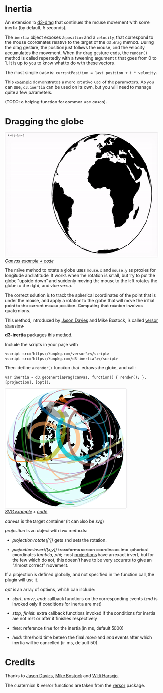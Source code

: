 # Inertia

An extension to [d3-drag](https://github.com/d3/d3-drag) that continues the mouse movement with some inertia (by default, 5 seconds).

The `inertia` object exposes a `position` and a `velocity`, that correspond to the mouse coordinates relative to the target of the `d3.drag` method. During the drag gesture, the position just follows the mouse, and the velocity accumulates the movement. When the drag gesture ends, the `render()` method is called repeatedly with a tweening argument `t` that goes from 0 to 1. It is up to you to know what to do with these vectors.

The most simple case is: `currentPosition = last position + t * velocity`.

This [example](https://bl.ocks.org/Fil/a034e32156b7b25ee9054c1bc50dc0ca) demonstrates a more creative use of the parameters. As you can see, `d3.inertia` can be used on its own, but you will need to manage quite a few parameters.

(TODO: a helping function for common use cases).



# Dragging the globe

[<img alt="Versor Dragging with Inertia" src="https://github.com/Fil/d3-inertia/raw/master/img/globe-inertia.gif" width="600" height="409">](https://bl.ocks.org/Fil/f48de8e9207799017093a169031adb02/)
<br>*[Canvas example + code](https://bl.ocks.org/Fil/f48de8e9207799017093a169031adb02/)*

The naïve method to rotate a globe uses `mouse.x` and `mouse.y` as proxies for longitude and latitude. It works when the rotation is small, but try to put the globe "upside-down" and suddenly moving the mouse to the left rotates the globe to the right, and vice versa.

The correct solution is to track the spherical coordinates of the point that is under the mouse, and apply a rotation to the globe that will move the initial point to the current mouse position. Computing that rotation involves quaternions.

This method, introduced by [Jason Davies](https://www.jasondavies.com/maps/rotate/) and Mike Bostock, is called [versor dragging](https://bl.ocks.org/mbostock/7ea1dde508cec6d2d95306f92642bc42).

**d3-inertia** packages this method.

Include the scripts in your page with
```
<script src="https://unpkg.com/versor"></script>
<script src="https://unpkg.com/d3-inertia"></script>
```

Then, define a `render()` function that redraws the globe, and call:

```
var inertia = d3.geoInertiaDrag(canvas, function() { render(); }, [projection], [opt]);
```

[<img alt="Versor Dragging with Inertia" src="https://github.com/Fil/d3-inertia/raw/master/img/eclipses.gif" width="400" height="392">](https://visionscarto.net/empreintes-d-eclipses)
<br>*[SVG example](https://visionscarto.net/empreintes-d-eclipses)  + [code](https://bl.ocks.org/Fil/63366253a5d2f00640c15b096c29a38c)*

*canvas* is the target container (it can also be *svg*)

*projection* is an object with two methods:

- *projection.rotate([r])* gets and sets the rotation.

- *projection.invert([x,y])* transforms screen coordinates into spherical coordinates *lambda, phi*; most [projections](https://github.com/d3/d3-geo-projection) have an exact invert, but for the few which do not, this doesn't have to be very accurate to give an “almost correct” movement.

If a projection is defined globally, and not specified in the function call, the plugin will use it.

*opt* is an array of options, which can include:

- *start*, *move*, *end*: callback functions on the corresponding events (*end* is invoked only if conditions for inertia are met)

- *stop*, *finish*: extra callback functions invoked if the conditions for inertia are not met or after it finishes respectively

- *time*: reference time for the inertia (in ms, default 5000)

- *hold*: threshold time beteen the final *move* and *end* events after which inertia will be cancelled (in ms, default 50)


# Credits

Thanks to [Jason Davies](https://www.jasondavies.com/), [Mike Bostock](https://bl.ocks.org/mbostock/) and [Widi Harsojo](https://github.com/earthjs/earthjs).

The quaternion & versor functions are taken from the [versor](https://github.com/Fil/versor) package.


